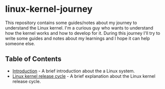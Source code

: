 # linux-kernel-journey

This repository contains some guides/notes about my journey to understand the Linux kernel.
I'm a curious guy who wants to understand how the kernel works and how to develop for it. During this journey I'll
try to write some guides and notes about my learnings and I hope it can help someone else.

## Table of Contents

- [Introduction](./1-intro.md) - A brief introduction about the a Linux system.
- [Linux kernel release cycle](./2-linux-release-cycle.md) - A brief explanation about the Linux kernel release cycle.
